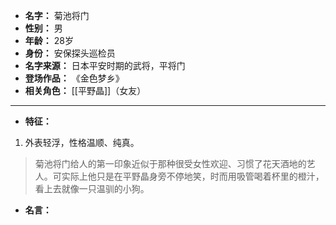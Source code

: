 
- **名字：** 菊池将门
- **性别：** 男
- **年龄：** 28岁
- **身份：** 安保探头巡检员
- **名字来源：** 日本平安时期的武将，平将门
- **登场作品：**  《金色梦乡》
- **相关角色：** [[平野晶]]（女友）

---

- **特征：** 

1. 外表轻浮，性格温顺、纯真。

> 菊池将门给人的第一印象近似于那种很受女性欢迎、习惯了花天酒地的艺人。可实际上他只是在平野晶身旁不停地笑，时而用吸管喝着杯里的橙汁，看上去就像一只温驯的小狗。

- **名言：** 
